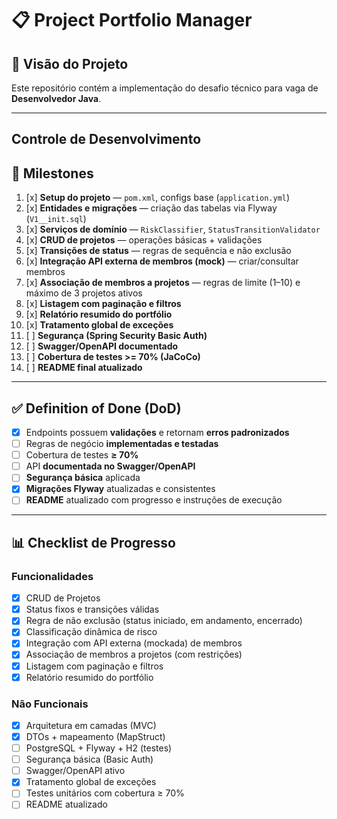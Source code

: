 # 📋 Project Portfolio Manager

## 📖 Visão do Projeto

Este repositório contém a implementação do desafio técnico para vaga de **Desenvolvedor Java**.

---

## Controle de Desenvolvimento
## 🚀 Milestones

1. [x] **Setup do projeto** — `pom.xml`, configs base (`application.yml`)
2. [x] **Entidades e migrações** — criação das tabelas via Flyway (`V1__init.sql`)
3. [x] **Serviços de domínio** — `RiskClassifier`, `StatusTransitionValidator`
4. [x] **CRUD de projetos** — operações básicas + validações
5. [x] **Transições de status** — regras de sequência e não exclusão
6. [x] **Integração API externa de membros (mock)** — criar/consultar membros
7. [x] **Associação de membros a projetos** — regras de limite (1–10) e máximo de 3 projetos ativos
8. [x] **Listagem com paginação e filtros**
9. [x] **Relatório resumido do portfólio**
10. [x] **Tratamento global de exceções**
11. [ ] **Segurança (Spring Security Basic Auth)**
12. [ ] **Swagger/OpenAPI documentado**
13. [ ] **Cobertura de testes >= 70% (JaCoCo)**
14. [ ] **README final atualizado**

---

## ✅ Definition of Done (DoD)

* [x] Endpoints possuem **validações** e retornam **erros padronizados**
* [ ] Regras de negócio **implementadas e testadas**
* [ ] Cobertura de testes **≥ 70%**
* [ ] API **documentada no Swagger/OpenAPI**
* [ ] **Segurança básica** aplicada
* [x] **Migrações Flyway** atualizadas e consistentes
* [ ] **README** atualizado com progresso e instruções de execução

---

## 📊 Checklist de Progresso

### Funcionalidades

* [x] CRUD de Projetos
* [x] Status fixos e transições válidas
* [x] Regra de não exclusão (status iniciado, em andamento, encerrado)
* [x] Classificação dinâmica de risco
* [x] Integração com API externa (mockada) de membros
* [x] Associação de membros a projetos (com restrições)
* [x] Listagem com paginação e filtros
* [x] Relatório resumido do portfólio

### Não Funcionais

* [x] Arquitetura em camadas (MVC)
* [x] DTOs + mapeamento (MapStruct)
* [ ] PostgreSQL + Flyway + H2 (testes)
* [ ] Segurança básica (Basic Auth)
* [ ] Swagger/OpenAPI ativo
* [x] Tratamento global de exceções
* [ ] Testes unitários com cobertura ≥ 70%
* [ ] README atualizado